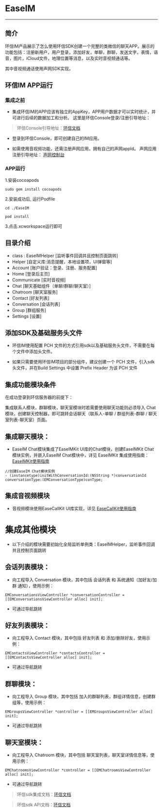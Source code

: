 # EaseIM
--------
## 简介
环信IM产品展示了怎么使用环信SDK创建一个完整的类微信的聊天APP。展示的功能包括：注册新用户，用户登录，添加好友，单聊，群聊，发送文字，表情，语音，图片，iCloud文件，地理位置等消息，以及实时音视频通话等。

其中音视频通话使用声网SDK实现。

## 环信IM APP运行

### 集成之前
-
    集成环信IM的APP应该有独立的AppKey，APP用户数据才可以实时统计，并可进行后续的数据加工和分析。
    这里是环信Console登录/注册引导地址：
    
> 环信Console引导地址：[环信文档](http://docs-im.easemob.com/im/quickstart/guide/experience#注册并创建应用)

-
    登录到环信Console，即可创建自己的IM应用。
    
-
    如需使用音视频功能，还需注册声网应用，拥有自己的声网appId。
    声网应用注册引导地址： [声网控制台](https://console.agora.io)

### APP运行

1.安装cocoapods

```
sudo gem install cocoapods
```
2.安装成功后, 运行Podfile

```
cd ./EaseIM

pod install

```
3.点击.xcworkspace运行即可

## 目录介绍

  - class : EaseIMHelper  [监听事件回调并且控制页面跳转]
  - Helper [自定义库:消息提醒，本地设置项，UI弹窗等]
  - Account [账户验证：登录、注册、服务配置]
  - Home [登录后主页]
  - Communicate [实时音视频]
  - Chat [聊天基础组件（单聊/群聊/聊天室）]
  - Chatroom [聊天室服务]
  - Contact [好友列表]
  - Conversation [会话列表]
  - Group [群组服务]
  - Settings [设置]
  
## 添加SDK及基础服务头文件

- 环信IM使用配置 PCH 文件的方式引用sdk以及基础服务头文件，不需要在每个文件中添加头文件。

- 如果只需要使用环信IM项目的部分组件，建议创建一个 PCH 文件，引入sdk头文件，并在Build Settings 中设置 Prefix Header 为该 PCH 文件

## 集成功能模块条件

在成功登录到环信服务器的前提下：

集成联系人模块，群聊模块，聊天室模块时若需要使用聊天功能则必须导入 Chat 模块，创建聊天控制器，即可跳转会话聊天（联系人-单聊 / 群组列表-群聊 / 聊天室列表-聊天室）页面。

## 集成聊天模块：

- EaseIM Chat模块集成了EaseIMKit UI库的Chat模块，创建EaseIMKit Chat模块实例，并嵌入EaseIM Chat模块中，详见 EaseIMKit 集成使用指南：[EaseIMKit使用指南](http://docs-im.easemob.com/im/ios/other/easeimkit)

```
//创建EaseIM Chat模块实例
- (instancetype)initWithConversationId:(NSString *)conversationId conversationType:(EMConversationType)conType;
```

## 集成音视频模块

- 音视频模块使用EaseCallKit UI库实现，详见 [EaseCallKit使用指南](http://docs-im.easemob.com/im/ios/other/easecallkit)

# 集成其他模块

- 以下介绍的模块需要初始化全局监听单例类：EaseIMHelper，监听事件回调并且控制页面跳转

## 会话列表模块：

- 向工程导入 Conversation 模块，其中包括 会话列表 和 系统通知（加好友/加群 通知），使用示例：

```
EMConversationsViewController *conversationController = [[EMConversationsViewController alloc] init];
```
* 可通过导航跳转

## 好友列表模块：

- 向工程导入 Contact 模块，其中包括 好友列表 和 添加/删除好友，使用示例：

```
EMContactsViewController *contactsController = [[EMContactsViewController alloc] init];
```
* 可通过导航跳转

## 群聊模块：

- 向工程导入 Group 模块，其中包括 加入的群聊列表，群组详情信息，创建群组等，使用示例：

```
EMGroupsViewController *controller = [[EMGroupsViewController alloc] init];
```
* 可通过导航跳转

## 聊天室模块：

- 向工程导入 Chatroom 模块，其中包括 聊天室列表，聊天室详情信息等，使用示例：

```
EMChatroomsViewController *controller = [[EMChatroomsViewController alloc] init];
```
* 可通过导航跳转


> 环信sdk集成文档：[环信文档](http://docs-im.easemob.com/im/ios/sdk/prepare)

> 环信sdk API文档：[环信文档](http://sdkdocs.easemob.com/apidoc/ios/chat3.0/annotated.html)

